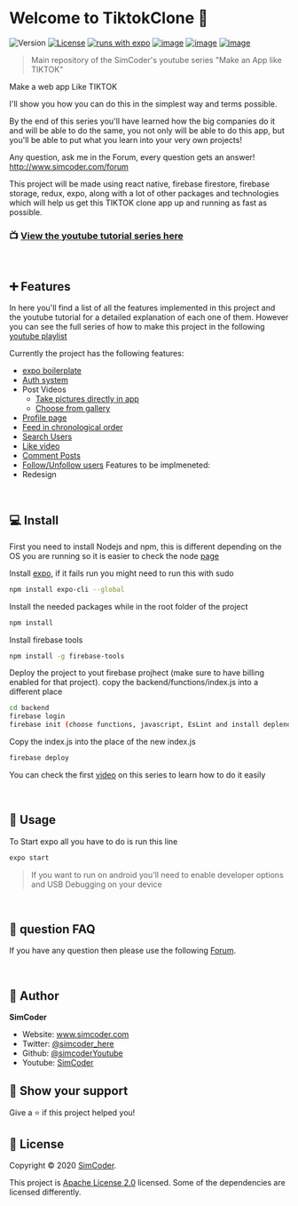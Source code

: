 # Welcome to TiktokClone 👋
![Version](https://img.shields.io/badge/version-0.1-blue.svg?cacheSeconds=2592000)
[![License](https://img.shields.io/badge/License-Apache%202.0-blue.svg)](https://opensource.org/licenses/Apache-2.0)
[![runs with expo](https://img.shields.io/badge/Runs%20with%20Expo-000.svg?style=flat-square&logo=EXPO&labelColor=f3f3f3&logoColor=000)](https://expo.io/)
[![image](https://img.shields.io/badge/Twitter-1DA1F2?style=for-the-badge&logo=twitter&logoColor=white)](https://twitter.com/simcoder_here)
[![image](https://img.shields.io/badge/Instagram-E4405F?style=for-the-badge&logo=instagram&logoColor=white)](https://www.instagram.com/simcoder_here/)
[![image](https://img.shields.io/badge/YouTube-FF0000?style=for-the-badge&logo=youtube&logoColor=white)](https://www.youtube.com/channel/UCQ5xY26cw5Noh6poIE-VBog)

> Main repository of the SimCoder's youtube series &#34;Make an App like TIKTOK&#34;

Make a web app Like TIKTOK

I'll show you how you can do this in the simplest way and terms possible.

By the end of this series you'll have learned how the big companies do it and will be able to do the same, you not only will be able to do this app, but you'll be able to put what you learn into your very own projects!

Any question, ask me in the Forum, every question gets an answer! http://www.simcoder.com/forum

This project will be made using react native, firebase firestore, firebase storage, redux, expo, along with a lot of other packages and technologies which will help us get this TIKTOK clone app up and running as fast as possible.

### 📺 [**View the youtube tutorial series here**](https://www.youtube.com/playlist?list=PLxabZQCAe5fjzyawndGLeP1GkJTAjZlKL)

<br>

## ➕ Features
In here you'll find a list of all the features implemented in this project and the youtube tutorial for a detailed explanation of each one of them. However you can see the full series of how to make this project in the following [youtube playlist](https://www.youtube.com/playlist?list=PLxabZQCAe5fjzyawndGLeP1GkJTAjZlKL)

Currently the project has the following features:
  * [expo boilerplate](https://www.youtube.com/watch?v=HrN1Fvjp2CE)
  * [Auth system](https://www.youtube.com/watch?v=o9RlmRf4tqI)
  * Post Videos
    * [Take pictures directly in app](https://www.youtube.com/watch?v=JCIlJ9KB2_k)
    * [Choose from gallery](https://www.youtube.com/watch?v=JCIlJ9KB2_k)
  * [Profile page](https://www.youtube.com/watch?v=Izz-yYDdHWk&ab)
  * [Feed in chronological order](https://www.youtube.com/watch?v=5gPvi3iXIdM&ab_channel=SimCoder)
  * [Search Users](https://www.youtube.com/watch?v=tpPrw8lA6CU&feature=youtu.be&ab_channel=SimCoder)
  * [Like video](https://www.youtube.com/watch?v=YPGjWCWcboc&ab_channel=SimCoder)
  * [Comment Posts](https://www.youtube.com/watch?v=Tcc7hL6xAzs&ab_channel=SimCoder)
  * [Follow/Unfollow users](https://www.youtube.com/channel/UCQ5xY26cw5Noh6poIE-VBog)
Features to be implmeneted:
  * Redesign
  
<br>

## 💻 Install

First you need to install Nodejs and npm, this is different depending on the OS you are running so it is easier to check the node [page](https://nodejs.org/en/download/)

Install [expo](https://expo.io/learn), if it fails run you might need to run this with sudo
```sh
npm install expo-cli --global
```

Install the needed packages while in the root folder of the project
```sh
npm install
```


Install firebase tools
```sh
npm install -g firebase-tools
```

Deploy the project to yout firebase projhect (make sure to have billing enabled for that project). copy the backend/functions/index.js into a different place
```sh
cd backend
firebase login
firebase init (choose functions, javascript, EsLint and install deplendencies)
```

Copy the index.js into the place of the new index.js
```sh
firebase deploy
```

You can check the first [video](https://www.youtube.com/watch?v=5S9HM6pprZo&t=2s) on this series to learn how to do it easily

<br>

## 📱 Usage

To Start expo all you have to do is run this line
```sh
expo start
```

>If you want to run on android you'll need to enable developer options and USB Debugging on your device

<br>

## 💙  question FAQ

If you have any question then please use the following [Forum](https://www.simcoder.com/forum/tiktok/).

<br>

## 👤 Author

**SimCoder**

* Website: www.simcoder.com
* Twitter: [@simcoder\_here](https://twitter.com/simcoder\_here)
* Github: [@simcoderYoutube](https://github.com/simcoderYoutube)
* Youtube: [SimCoder](https://www.youtube.com/channel/UCQ5xY26cw5Noh6poIE-VBog)

## 🌟 Show your support


Give a ⭐️ if this project helped you!


## 📝 License

Copyright © 2020 [SimCoder](https://github.com/simcoderYoutube).

This project is [Apache License 2.0](https://github.com/SimCoderYoutube/TiktokClone/blob/main/LICENSE) licensed. Some of the dependencies are licensed differently.
